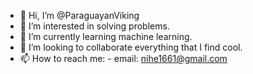 - 👋 Hi, I’m @ParaguayanViking
- 👀 I’m interested in solving problems.
- 🌱 I’m currently learning machine learning.
- 💞️ I’m looking to collaborate everything that I find cool.
- 📫 How to reach me: - email: nihe1661@gmail.com

<!---
ParaguayanViking/ParaguayanViking is a ✨ special ✨ repository because its `README.md` (this file) appears on your GitHub profile.
You can click the Preview link to take a look at your changes.
--->
